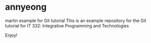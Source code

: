 # annyeong
martin example for Git tutorial
This is an example repository for the Git tutorial for IT 332: Integrative Programming and Technologies

Enjoy!
